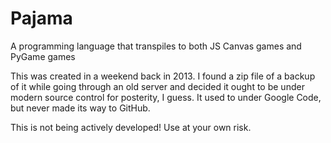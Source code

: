 # Pajama
A programming language that transpiles to both JS Canvas games and PyGame games 

This was created in a weekend back in 2013. I found a zip file of a backup of it
while going through an old server and decided it ought to be under modern source
control for posterity, I guess. It used to under Google Code, but never made its
way to GitHub.

This is not being actively developed! Use at your own risk.
